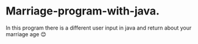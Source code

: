 # Marriage-program-with-java.
In this program there is a different user input in java and return about your marriage age 😊
